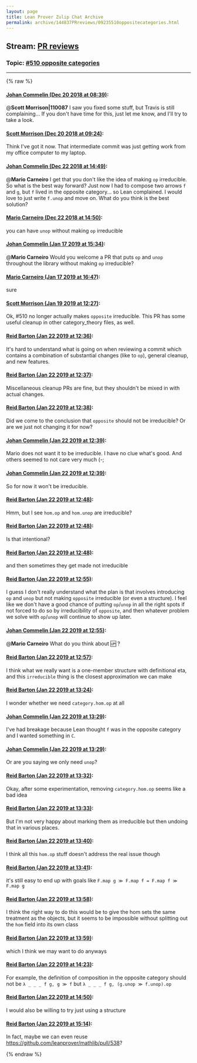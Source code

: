 ```yaml
---
layout: page
title: Lean Prover Zulip Chat Archive 
permalink: archive/144837PRreviews/09235510oppositecategories.html
---
```


## Stream: [PR reviews](index.html)
### Topic: [#510 opposite categories](09235510oppositecategories.html)

---


{% raw %}
#### [ Johan Commelin (Dec 20 2018 at 08:39)](https://leanprover.zulipchat.com/#narrow/stream/144837-PR%20reviews/topic/%23510%20opposite%20categories/near/152239436):
@**Scott Morrison|110087** I saw you fixed some stuff, but Travis is still complaining... If you don't have time for this, just let me know, and I'll try to take a look.

#### [ Scott Morrison (Dec 20 2018 at 09:24)](https://leanprover.zulipchat.com/#narrow/stream/144837-PR%20reviews/topic/%23510%20opposite%20categories/near/152241278):
Think I've got it now. That intermediate commit was just getting work from my office computer to my laptop.

#### [ Johan Commelin (Dec 22 2018 at 14:49)](https://leanprover.zulipchat.com/#narrow/stream/144837-PR%20reviews/topic/%23510%20opposite%20categories/near/152389993):
@**Mario Carneiro** I get that you don't like the idea of making `op` irreducible. So what is the best way forward? Just now I had to compose two arrows `f` and `g`, but `f` lived in the opposite category... so Lean complained. I would love to just write `f.unop` and move on. What do you think is the best solution?

#### [ Mario Carneiro (Dec 22 2018 at 14:50)](https://leanprover.zulipchat.com/#narrow/stream/144837-PR%20reviews/topic/%23510%20opposite%20categories/near/152390040):
you can have `unop` without making `op` irreducible

#### [ Johan Commelin (Jan 17 2019 at 15:34)](https://leanprover.zulipchat.com/#narrow/stream/144837-PR%20reviews/topic/%23510%20opposite%20categories/near/155339244):
@**Mario Carneiro** Would you welcome a PR that puts `op` and `unop` throughout the library without making `op` irreducible?

#### [ Mario Carneiro (Jan 17 2019 at 16:47)](https://leanprover.zulipchat.com/#narrow/stream/144837-PR%20reviews/topic/%23510%20opposite%20categories/near/155345431):
sure

#### [ Scott Morrison (Jan 19 2019 at 12:27)](https://leanprover.zulipchat.com/#narrow/stream/144837-PR%20reviews/topic/%23510%20opposite%20categories/near/156433638):
Ok, #510 no longer actually makes `opposite` irreducible. This PR has some useful cleanup in other category_theory files, as well.

#### [ Reid Barton (Jan 22 2019 at 12:36)](https://leanprover.zulipchat.com/#narrow/stream/144837-PR%20reviews/topic/%23510%20opposite%20categories/near/156597595):
It's hard to understand what is going on when reviewing a commit which contains a combination of substantial changes (like to `op`), general cleanup, and new features.

#### [ Reid Barton (Jan 22 2019 at 12:37)](https://leanprover.zulipchat.com/#narrow/stream/144837-PR%20reviews/topic/%23510%20opposite%20categories/near/156597623):
Miscellaneous cleanup PRs are fine, but they shouldn't be mixed in with actual changes.

#### [ Reid Barton (Jan 22 2019 at 12:38)](https://leanprover.zulipchat.com/#narrow/stream/144837-PR%20reviews/topic/%23510%20opposite%20categories/near/156597697):
Did we come to the conclusion that `opposite` should not be irreducible? Or are we just not changing it for now?

#### [ Johan Commelin (Jan 22 2019 at 12:39)](https://leanprover.zulipchat.com/#narrow/stream/144837-PR%20reviews/topic/%23510%20opposite%20categories/near/156597713):
Mario does not want it to be irreducible. I have no clue what's good. And others seemed to not care very much (-;

#### [ Johan Commelin (Jan 22 2019 at 12:39)](https://leanprover.zulipchat.com/#narrow/stream/144837-PR%20reviews/topic/%23510%20opposite%20categories/near/156597718):
So for now it won't be irreducible.

#### [ Reid Barton (Jan 22 2019 at 12:48)](https://leanprover.zulipchat.com/#narrow/stream/144837-PR%20reviews/topic/%23510%20opposite%20categories/near/156598117):
Hmm, but I see `hom.op` and `hom.unop` are irreducible?

#### [ Reid Barton (Jan 22 2019 at 12:48)](https://leanprover.zulipchat.com/#narrow/stream/144837-PR%20reviews/topic/%23510%20opposite%20categories/near/156598120):
Is that intentional?

#### [ Reid Barton (Jan 22 2019 at 12:48)](https://leanprover.zulipchat.com/#narrow/stream/144837-PR%20reviews/topic/%23510%20opposite%20categories/near/156598126):
and then sometimes they get made not irreducible

#### [ Reid Barton (Jan 22 2019 at 12:55)](https://leanprover.zulipchat.com/#narrow/stream/144837-PR%20reviews/topic/%23510%20opposite%20categories/near/156598378):
I guess I don't really understand what the plan is that involves introducing `op` and `unop` but not making `opposite` irreducible (or even a structure). I feel like we don't have a good chance of putting `op`/`unop` in all the right spots if not forced to do so by irreducibility of `opposite`, and then whatever problem we solve with `op`/`unop` will continue to show up later.

#### [ Johan Commelin (Jan 22 2019 at 12:55)](https://leanprover.zulipchat.com/#narrow/stream/144837-PR%20reviews/topic/%23510%20opposite%20categories/near/156598402):
@**Mario Carneiro** What do you think about :up: ?

#### [ Reid Barton (Jan 22 2019 at 12:57)](https://leanprover.zulipchat.com/#narrow/stream/144837-PR%20reviews/topic/%23510%20opposite%20categories/near/156598476):
I think what we really want is a one-member structure with definitional eta, and this `irreducible` thing is the closest approximation we can make

#### [ Reid Barton (Jan 22 2019 at 13:24)](https://leanprover.zulipchat.com/#narrow/stream/144837-PR%20reviews/topic/%23510%20opposite%20categories/near/156599932):
I wonder whether we need `category.hom.op` at all

#### [ Johan Commelin (Jan 22 2019 at 13:29)](https://leanprover.zulipchat.com/#narrow/stream/144837-PR%20reviews/topic/%23510%20opposite%20categories/near/156600126):
I've had breakage because Lean thought `f` was in the opposite category and I wanted something in `C`.

#### [ Johan Commelin (Jan 22 2019 at 13:29)](https://leanprover.zulipchat.com/#narrow/stream/144837-PR%20reviews/topic/%23510%20opposite%20categories/near/156600132):
Or are you saying we only need `unop`?

#### [ Reid Barton (Jan 22 2019 at 13:32)](https://leanprover.zulipchat.com/#narrow/stream/144837-PR%20reviews/topic/%23510%20opposite%20categories/near/156600316):
Okay, after some experimentation, removing `category.hom.op` seems like a bad idea

#### [ Reid Barton (Jan 22 2019 at 13:33)](https://leanprover.zulipchat.com/#narrow/stream/144837-PR%20reviews/topic/%23510%20opposite%20categories/near/156600338):
But I'm not very happy about marking them as irreducible but then undoing that in various places.

#### [ Reid Barton (Jan 22 2019 at 13:40)](https://leanprover.zulipchat.com/#narrow/stream/144837-PR%20reviews/topic/%23510%20opposite%20categories/near/156600750):
I think all this `hom.op` stuff doesn't address the real issue though

#### [ Reid Barton (Jan 22 2019 at 13:41)](https://leanprover.zulipchat.com/#narrow/stream/144837-PR%20reviews/topic/%23510%20opposite%20categories/near/156600821):
it's still easy to end up with goals like `F.map g ≫ F.map f = F.map f ≫ F.map g`

#### [ Reid Barton (Jan 22 2019 at 13:58)](https://leanprover.zulipchat.com/#narrow/stream/144837-PR%20reviews/topic/%23510%20opposite%20categories/near/156601769):
I think the right way to do this would be to give the hom sets the same treatment as the objects, but it seems to be impossible without splitting out the `hom` field into its own class

#### [ Reid Barton (Jan 22 2019 at 13:59)](https://leanprover.zulipchat.com/#narrow/stream/144837-PR%20reviews/topic/%23510%20opposite%20categories/near/156601780):
which I think we may want to do anyways

#### [ Reid Barton (Jan 22 2019 at 14:23)](https://leanprover.zulipchat.com/#narrow/stream/144837-PR%20reviews/topic/%23510%20opposite%20categories/near/156603158):
For example, the definition of composition in the opposite category should not be `λ _ _ _ f g, g ≫ f` but `λ _ _ _ f g, (g.unop ≫ f.unop).op`

#### [ Reid Barton (Jan 22 2019 at 14:50)](https://leanprover.zulipchat.com/#narrow/stream/144837-PR%20reviews/topic/%23510%20opposite%20categories/near/156604715):
I would also be willing to try just using a structure

#### [ Reid Barton (Jan 22 2019 at 15:14)](https://leanprover.zulipchat.com/#narrow/stream/144837-PR%20reviews/topic/%23510%20opposite%20categories/near/156606540):
In fact, maybe we can even reuse https://github.com/leanprover/mathlib/pull/538?


{% endraw %}
